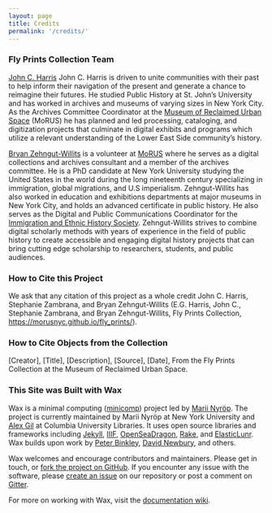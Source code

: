 ```yaml
---
layout: page
title: Credits
permalink: '/credits/'
---
```

### Fly Prints Collection Team
[John C. Harris](https://www.linkedin.com/in/john-harris-674317154/) John C. Harris is driven to unite communities with their past to help inform their navigation of the present and generate a chance to reimagine their futures. He studied Public History at St. John’s University and has worked in archives and museums of varying sizes in New York City. As the Archives Committee Coordinator at the [Museum of Reclaimed Urban Space](http://www.morusnyc.org/) \(MoRUS) he has planned and led processing, cataloging, and digitization projects that culminate in digital exhibits and programs which utilize a relevant understanding of the Lower East Side community’s history.

[Bryan Zehngut-Willits](http://rbzwillits.org/) is a volunteer at [MoRUS](http://www.morusnyc.org/) where he serves as a digital collections and archives consultant and a member of the archives committee. He is a PhD candidate at New York University studying the United States in the world during the long nineteenth century specializing in immigration, global migrations, and U.S imperialism. Zehngut-Willits has also worked in education and exhibitions departments at major museums in New York City, and holds an advanced certificate in public history. He also serves as the Digital and Public Communications Coordinator for the [Immigration and Ethnic History Society](https://iehs.org/people#coordinator). Zehngut-Willits strives to combine digital scholarly methods with years of experience in the field of public history to create accessible and engaging digital history projects that can bring cutting edge scholarship to researchers, students, and public audiences.

### How to Cite this Project
We ask that any citation of this project as a whole credit John C. Harris, Stephanie Zambrana, and Bryan Zehngut-Willits (E.G. Harris, John C., Stephanie Zambrana, and Bryan Zehngut-Willits, Fly Prints Collection, https://morusnyc.github.io/fly_prints/). 

### How to Cite Objects from the Collection
\[Creator\], \[Title\], \[Description\], \[Source\], \[Date\], From the Fly Prints Collection at the Museum of Reclaimed Urban Space.

### This Site was Built with Wax
Wax is a minimal computing ([minicomp](https://github.com/minicomp)) project led by [Marii Nyröp](http://marii.info/). The project is currently maintained by Marii Nyröp at New York University and [Alex Gil](https://github.com/elotroalex) at Columbia University Libraries. It uses open source libraries and frameworks including [Jekyll](https://jekyllrb.com), [IIIF](http://iiif.io), [OpenSeaDragon](https://openseadragon.github.io/), [Rake](https://ruby.github.io/rake/), and [ElasticLunr](http://elasticlunr.com/). Wax builds upon work by [Peter Binkley](https://github.com/pbinkley), [David Newbury](https://github.com/workergnome), and others.

Wax welcomes and encourage contributors and maintainers. Please get in touch, or [fork the project on GitHub](https://github.com/minicomp/wax). If you encounter any issue with the software, please [create an issue](https://github.com/minicomp/wax/issues) on our repository or post a comment on [Gitter](https://gitter.im/minicomp/wax/).

For more on working with Wax, visit the [documentation wiki](https://minicomp.github.io/wiki/wax/).